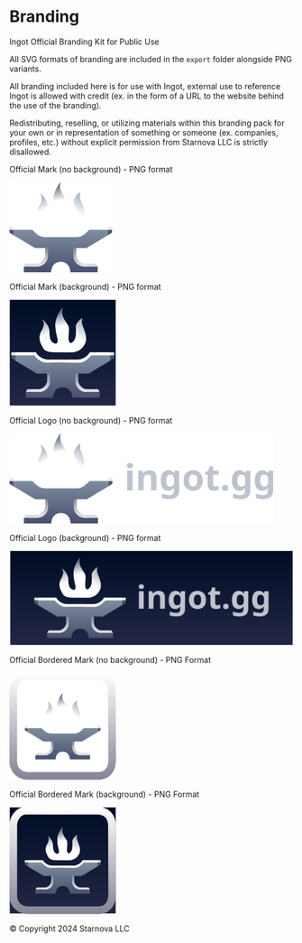 # Branding
Ingot Official Branding Kit for Public Use

All SVG formats of branding are included in the `export` folder alongside PNG variants.

All branding included here is for use with Ingot, external use to reference Ingot is allowed with credit (ex. in the form of a URL to the website behind the use of the branding).

Redistributing, reselling, or utilizing materials within this branding pack for your own or in representation of something or someone (ex. companies, profiles, etc.) without explicit permission from Starnova LLC is strictly disallowed.

Official Mark (no background) - PNG format

![mark](./export/Mark__web.png)

Official Mark (background) - PNG format

![mark-bg](./export/Mark-BG__web.png)

Official Logo (no background) - PNG format

![logo](./export/Logo__web.png)

Official Logo (background) - PNG format

![logo-bg](./export/Logo-BG__web.png)

Official Bordered Mark (no background) - PNG Format

![bordered-mark](./export/Bordered%20Mark__web.png)

Official Bordered Mark (background) - PNG Format

![bordered-mark-bg](./export/Bordered%20Mark-BG__web.png)

© Copyright 2024 Starnova LLC
